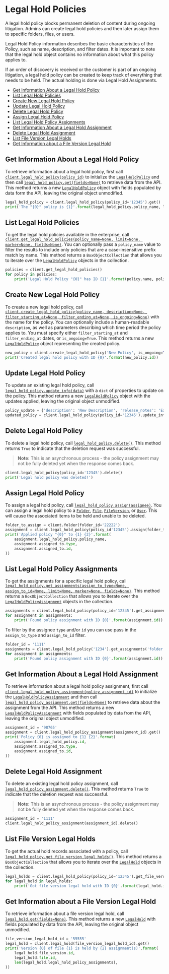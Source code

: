 Legal Hold Policies
===================


A legal hold policy blocks permanent deletion of content during ongoing litigation. Admins can create legal hold
policies and then later assign them to specific folders, files, or users.

Legal Hold Policy information describes the basic characteristics of the Policy, such as name, description, and filter
dates. It is important to note that the legal hold object contains no information about what this policy applies to.

If an order of discovery is received or the customer is part of an ongoing litigation, a legal hold policy can be
created to keep track of everything that needs to be held. The actual holding is done via Legal Hold Assignments.

<!-- START doctoc generated TOC please keep comment here to allow auto update -->
<!-- DON'T EDIT THIS SECTION, INSTEAD RE-RUN doctoc TO UPDATE -->


- [Get Information About a Legal Hold Policy](#get-information-about-a-legal-hold-policy)
- [List Legal Hold Policies](#list-legal-hold-policies)
- [Create New Legal Hold Policy](#create-new-legal-hold-policy)
- [Update Legal Hold Policy](#update-legal-hold-policy)
- [Delete Legal Hold Policy](#delete-legal-hold-policy)
- [Assign Legal Hold Policy](#assign-legal-hold-policy)
- [List Legal Hold Policy Assignments](#list-legal-hold-policy-assignments)
- [Get Information About a Legal Hold Assignment](#get-information-about-a-legal-hold-assignment)
- [Delete Legal Hold Assignment](#delete-legal-hold-assignment)
- [List File Version Legal Holds](#list-file-version-legal-holds)
- [Get Information about a File Version Legal Hold](#get-information-about-a-file-version-legal-hold)

<!-- END doctoc generated TOC please keep comment here to allow auto update -->

Get Information About a Legal Hold Policy
-----------------------------------------

To retrieve information about a legal hold policy, first call [`client.legal_hold_policy(policy_id)`][legal_hold_policy]
to initialize the [`LegalHoldPolicy`][policy_class] and then call [`legal_hold_policy.get(fields=None)`][get] to
retrieve data from the API.  This method returns a new [`LegalHoldPolicy`][policy_class] object with fields populated by
data form the API, leaving the original object unmodified.

```python
legal_hold_policy = client.legal_hold_policy(policy_id='12345').get()
print('The "{0}" policy is {1}'.format(legal_hold_policy.policy_name, legal_hold_policy.status))
```

[legal_hold_policy]: https://box-python-sdk.readthedocs.io/en/latest/boxsdk.client.html#boxsdk.client.client.Client.legal_hold_policy
[policy_class]: https://box-python-sdk.readthedocs.io/en/latest/boxsdk.object.html#boxsdk.object.legal_hold_policy.LegalHoldPolicy
[get]: https://box-python-sdk.readthedocs.io/en/latest/boxsdk.object.html#boxsdk.object.base_object.BaseObject.get

List Legal Hold Policies
------------------------

To get the legal hold policies available in the enterprise, call
[`client.get_legal_hold_policies(policy_name=None, limit=None, marker=None, fields=None)`][get_legal_hold_policies].
You can optionally pass a `policy_name` value to filter the results to include only policies that are a case-insensitive
prefix match by name.  This method returns a `BoxObjectCollection` that allows you to iterate over the
[`LegalHoldPolicy`][policy_class] objects in the collection.

```python
policies = client.get_legal_hold_policies()
for policy in policies:
    print('Legal Hold Policy "{0}" has ID {1}'.format(policy.name, policy.id))
```

[get_legal_hold_policies]: https://box-python-sdk.readthedocs.io/en/latest/boxsdk.client.html#boxsdk.client.client.Client.get_legal_hold_policies

Create New Legal Hold Policy
----------------------------

To create a new legal hold policy, call
[`client.create_legal_hold_policy(policy_name, description=None, filter_starting_at=None, filter_ending_at=None, is_ongoing=None)`][create_legal_hold_policy] with the name for the policy.  You can optionally include a human-readable `description`, as
well as parameters describing which time period the policy applies to.  You must specify either `filter_starting_at`
and `filter_ending_at` dates, or `is_ongoing=True`.  This method returns a new [`LegalHoldPolicy`][policy_class] object
representing the created policy.

```python
new_policy = client.create_legal_hold_policy('New Policy', is_ongoing=True)
print('Created legal hold policy with ID {0}'.format(new_policy.id))
```

[create_legal_hold_policy]: https://box-python-sdk.readthedocs.io/en/latest/boxsdk.client.html#boxsdk.client.client.Client.create_legal_hold_policy

Update Legal Hold Policy
------------------------

To update an existing legal hold policy, call [`legal_hold_policy.update_info(data)`][update_info] with a `dict` of
properties to update on the policy.  This method returns a new [`LegalHoldPolicy`][policy_class] object with the updates
applied, leaving the original object unmodified.

```python
policy_update = {'description': 'New Description', 'release_notes': 'Example Notes'}
updated_policy = client.legal_hold_policy(policy_id='12345').update_info(policy_update)
```

[update_info]: https://box-python-sdk.readthedocs.io/en/latest/boxsdk.object.html#boxsdk.object.base_object.BaseObject.update_info

Delete Legal Hold Policy
------------------------

To delete a legal hold policy, call [`legal_hold_policy.delete()`][delete].  This method returns `True` to indicate that
the deletion request was successful.

> __Note:__ This is an asynchronous process - the policy assignment may not be fully deleted yet when the
> response comes back.

```python
client.legal_hold_policy(policy_id='12345').delete()
print('Legal hold policy was deleted!')
```

[delete]: https://box-python-sdk.readthedocs.io/en/latest/boxsdk.object.html#boxsdk.object.base_object.BaseObject.delete

Assign Legal Hold Policy
------------------------

To assign a legal hold policy, call [`legal_hold_policy.assign(assignee)`][assign].  You can assign a legal hold policy
to a [`Folder`][folder_class], [`File`][file_class], [`FileVersion`][file_version_class], or [`User`][user_class].
This will cause the associated items to be held and unable to be deleted.

```python
folder_to_assign = client.folder(folder_id='22222')
assignment = client.legal_hold_policy(policy_id'12345').assign(folder_to_assign)
print('Applied policy "{0}" to {1} {2}'.format(
    assignment.legal_hold_policy.policy_name,
    assignment.assigned_to.type,
    assignment.assigned_to.id,
))
```

[assign]: https://box-python-sdk.readthedocs.io/en/latest/boxsdk.object.html#boxsdk.object.legal_hold_policy.LegalHoldPolicy.assign
[folder_class]: https://box-python-sdk.readthedocs.io/en/latest/boxsdk.object.html#boxsdk.object.folder.Folder
[file_class]: https://box-python-sdk.readthedocs.io/en/latest/boxsdk.object.html#boxsdk.object.file.File
[file_version_class]: https://box-python-sdk.readthedocs.io/en/latest/boxsdk.object.html#boxsdk.object.file_version.FileVersion
[user_class]: https://box-python-sdk.readthedocs.io/en/latest/boxsdk.object.html#boxsdk.object.user.User

List Legal Hold Policy Assignments
----------------------------------

To get the assignments for a specific legal hold policy, call
[`legal_hold_policy.get_assignments(assign_to_type=None, assign_to_id=None, limit=None, marker=None, fields=None)`][get_assignments].
This method returns a `BoxObjectCollection` that allows you to iterate over the
[`LegalHoldPolicyAssignment`][assignment_class] objects in the collection.

```python
assignments = client.legal_hold_policy(policy_id='12345').get_assignments()
for assignment in assignments:
    print('Found policy assignment with ID {0}'.format(assignment.id))
```

To filter by the assignee `type` and/or `id` you can use pass in the `assign_to_type` and `assign_to_id` filter.

```python
folder_id = '1111'
assignments = client.legal_hold_policy('1234').get_assignments('folder', folder_id)
for assignment in assignments:
    print('Found policy assignment with ID {0}'.format(assignment.id))
```

[get_assignments]: https://box-python-sdk.readthedocs.io/en/latest/boxsdk.object.html#boxsdk.object.legal_hold_policy.LegalHoldPolicy.get_assignments
[assignment_class]: https://box-python-sdk.readthedocs.io/en/latest/boxsdk.object.html#boxsdk.object.legal_hold_policy_assignment.LegalHoldPolicyAssignments

Get Information About a Legal Hold Assignment
---------------------------------------------

To retrieve information about a legal hold policy assignment, first call
[`client.legal_hold_policy_assignment(policy_assignment_id)`][legal_hold_policy_assignment] to initialize the
[`LegalHoldPolicyAssignment`][assignment_class] and then call [`legal_hold_policy_assignment.get(fields=None)`][get] to
retrieve data about the assignment from the API.  This method returns a new
[`LegalHoldPolicyAssignment`][assignment_class] with fields populated by data from the API, leaving the original object
unmodified.

```python
assignment_id = '98765'
assignment = client.legal_hold_policy_assignment(assignment_id).get()
print('Policy {0} is assigned to {1} {2}'.format(
    assignment.legal_hold_policy.id,
    assignment.assigned_to.type,
    assignment.assigned_to.id,
))
```

[legal_hold_policy_assignment]: https://box-python-sdk.readthedocs.io/en/latest/boxsdk.client.html#boxsdk.client.client.Client.legal_hold_policy_assignment

Delete Legal Hold Assignment
----------------------------

To delete an existing legal hold policy assignment, call [`legal_hold_policy_assignment.delete()`][delete].  This method
returns `True` to indicate that the deletion request was successful.

> __Note:__ This is an asynchronous process - the policy assignment may not be fully deleted yet when the
> response comes back.

```python
assignment_id = '1111'
client.legal_hold_policy_assignment(assignment_id).delete()
```

List File Version Legal Holds
-----------------------------

To get the actual hold records associated with a policy, call
[`legal_hold_policy.get_file_version_legal_holds()`][get_file_version_legal_holds].  This method returns a
`BoxObjectCollection` that allows you to iterate over the [`LegalHold`][hold_class] objects in the
collection.

```python
legal_holds = client.legal_hold_policy(policy_id='12345').get_file_version_legal_holds()
for legal_hold in legal_holds:
    print('Got file version legal hold with ID {0}'.format(legal_hold.id))
```

[get_file_version_legal_holds]: https://box-python-sdk.readthedocs.io/en/latest/boxsdk.object.html#boxsdk.object.legal_hold_policy.LegalHoldPolicy.get_file_version_legal_holds
[hold_class]: https://box-python-sdk.readthedocs.io/en/latest/boxsdk.object.html#boxsdk.object.legal_hold.LegalHold

Get Information about a File Version Legal Hold
-----------------------------------------------

To retrieve information about a file version legal hold, call [`legal_hold.get(fields=None)`][get].  This method
returns a new [`LegalHold`][hold_class] with fields populated by data from the API, leaving the original object
unmodified.

```python
file_version_legal_hold_id = '55555'
legal_hold = client.legal_hold(file_version_legal_hold_id).get()
print('Version {0} of file {1} is held by {2} assignment(s)'.format(
    legal_hold.file_version.id,
    legal_hold.file.id,
    len(legal_hold.legal_hold_policy_assignments),
))
```
